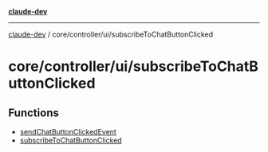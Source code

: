 [**claude-dev**](../../../../README.md)

***

[claude-dev](../../../../README.md) / core/controller/ui/subscribeToChatButtonClicked

# core/controller/ui/subscribeToChatButtonClicked

## Functions

- [sendChatButtonClickedEvent](functions/sendChatButtonClickedEvent.md)
- [subscribeToChatButtonClicked](functions/subscribeToChatButtonClicked.md)
